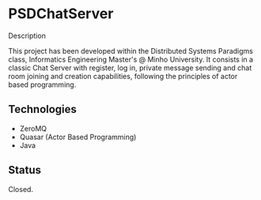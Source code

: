 # PSDChatServer

Description

This project has been developed within the Distributed Systems Paradigms class, Informatics Engineering Master's @ Minho University. 
It consists in a classic Chat Server with register, log in, private message sending and chat room joining and creation capabilities, following the principles of actor based programming.

## Technologies

- ZeroMQ
- Quasar (Actor Based Programming)
- Java

## Status

Closed.
